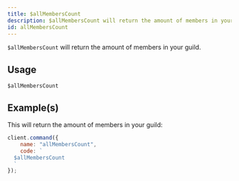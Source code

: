 ```yaml
---
title: $allMembersCount
description: $allMembersCount will return the amount of members in your guild.
id: allMembersCount
---
```


`$allMembersCount` will return the amount of members in your guild.

## Usage

```aoi
$allMembersCount
```

## Example(s)

This will return the amount of members in your guild:

```javascript
client.command({
    name: "allMembersCount",
    code: `
  $allMembersCount
  `
});
```
